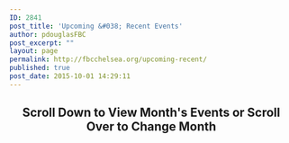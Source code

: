 ```yaml
---
ID: 2841
post_title: 'Upcoming &#038; Recent Events'
author: pdouglasFBC
post_excerpt: ""
layout: page
permalink: http://fbcchelsea.org/upcoming-recent/
published: true
post_date: 2015-10-01 14:29:11
---
```

<h2 style="text-align: center;">Scroll Down to View Month's Events or Scroll Over to Change Month</h2>